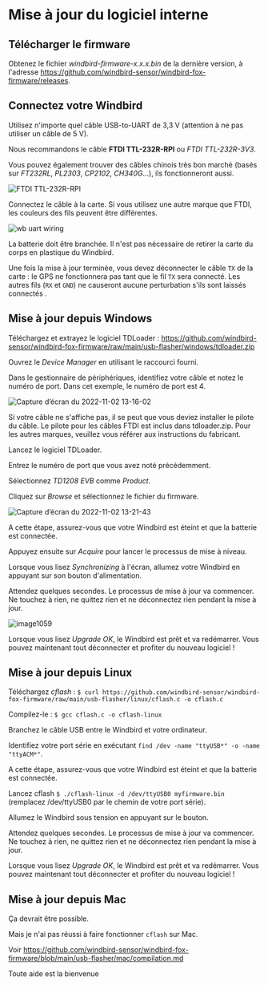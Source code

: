 # Mise à jour du logiciel interne

## Télécharger le firmware

Obtenez le fichier *windbird-firmware-x.x.x.bin* de la dernière version, à l'adresse https://github.com/windbird-sensor/windbird-fox-firmware/releases.

## Connectez votre Windbird

Utilisez n'importe quel câble USB-to-UART de 3,3 V (attention à ne pas utiliser un câble de 5 V).

Nous recommandons le câble **FTDI TTL-232R-RPI** ou *FTDI TTL-232R-3V3*.

Vous pouvez également trouver des câbles chinois très bon marché (basés sur *FT232RL*, *PL2303*, *CP2102*, *CH340G*...), ils fonctionneront aussi.

![FTDI TTL-232R-RPI](https://user-images.githubusercontent.com/1681443/199475597-df15238b-3611-43d0-8b0c-2d804575dbf8.png)

Connectez le câble à la carte. Si vous utilisez une autre marque que FTDI, les couleurs des fils peuvent être différentes.

![wb uart wiring](https://user-images.githubusercontent.com/1681443/199485309-e7c597e3-cab4-4dad-a36c-c2b6f6c09b66.png)

La batterie doit être branchée. Il n'est pas nécessaire de retirer la carte du corps en plastique du Windbird.

Une fois la mise à jour terminée, vous devez déconnecter le câble `TX` de la carte : le GPS ne fonctionnera pas tant que le fil `TX` sera connecté. Les autres fils (`RX` et `GND`) ne causeront aucune perturbation s'ils sont laissés connectés .

## Mise à jour depuis Windows

Téléchargez et extrayez le logiciel TDLoader : https://github.com/windbird-sensor/windbird-fox-firmware/raw/main/usb-flasher/windows/tdloader.zip

Ouvrez le *Device Manager* en utilisant le raccourci fourni.

Dans le gestionnaire de périphériques, identifiez votre câble et notez le numéro de port. Dans cet exemple, le numéro de port est 4. 

![Capture d’écran du 2022-11-02 13-16-02](https://user-images.githubusercontent.com/1681443/199487441-032c4621-0b38-4532-a9c7-2051d5b8fb94.png)

Si votre câble ne s'affiche pas, il se peut que vous deviez installer le pilote du câble. Le pilote pour les câbles FTDI est inclus dans tdloader.zip. Pour les autres marques, veuillez vous référer aux instructions du fabricant.

Lancez le logiciel TDLoader.

Entrez le numéro de port que vous avez noté précédemment.

Sélectionnez *TD1208 EVB* comme *Product*.

Cliquez sur *Browse* et sélectionnez le fichier du firmware.

![Capture d’écran du 2022-11-02 13-21-43](https://user-images.githubusercontent.com/1681443/199488406-7a34f5e2-d1e5-4f06-a38c-b73c3f50e2f5.png)

A cette étape, assurez-vous que votre Windbird est éteint et que la batterie est connectée.

Appuyez ensuite sur *Acquire* pour lancer le processus de mise à niveau.

Lorsque vous lisez *Synchronizing* à l'écran, allumez votre Windbird en appuyant sur son bouton d'alimentation.

Attendez quelques secondes. Le processus de mise à jour va commencer. Ne touchez à rien, ne quittez rien et ne déconnectez rien pendant la mise à jour.

![image1059](https://user-images.githubusercontent.com/1681443/199490009-47fe796f-a90e-4713-8298-b9a75489bc0b.png)

Lorsque vous lisez *Upgrade OK*, le Windbird est prêt et va redémarrer. Vous pouvez maintenant tout déconnecter et profiter du nouveau logiciel !

## Mise à jour depuis Linux

Téléchargez *cflash* : `$ curl https://github.com/windbird-sensor/windbird-fox-firmware/raw/main/usb-flasher/linux/cflash.c -o cflash.c`

Compilez-le : `$ gcc cflash.c -o cflash-linux`

Branchez le câble USB entre le Windbird et votre ordinateur.

Identifiez votre port série en exécutant `find /dev -name "ttyUSB*" -o -name "ttyACM*"`.

A cette étape, assurez-vous que votre Windbird est éteint et que la batterie est connectée.

Lancez cflash `$ ./cflash-linux -d /dev/ttyUSB0 myfirmware.bin` (remplacez /dev/ttyUSB0 par le chemin de votre port série).

Allumez le Windbird sous tension en appuyant sur le bouton.

Attendez quelques secondes. Le processus de mise à jour va commencer. Ne touchez à rien, ne quittez rien et ne déconnectez rien pendant la mise à jour.

Lorsque vous lisez *Upgrade OK*, le Windbird est prêt et va redémarrer. Vous pouvez maintenant tout déconnecter et profiter du nouveau logiciel !

## Mise à jour depuis Mac

Ça devrait être possible.

Mais je n'ai pas réussi à faire fonctionner `cflash` sur Mac.

Voir https://github.com/windbird-sensor/windbird-fox-firmware/blob/main/usb-flasher/mac/compilation.md

Toute aide est la bienvenue

